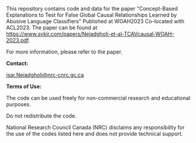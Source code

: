 This repository contains code and data for the paper "Concept-Based Explanations to Test for False Global Causal Relationships Learned by Abusive Language Classifiers" Published at WOAH2023 Co-located with ACL2023. The paper can be found at https://www.svkir.com/papers/Nejadgholi-et-al-TCAVcausal-WOAH-2023.pdf. 


For more information, please refer to the paper.

**Contact:**

isar.Nejadgholi@nrc-cnrc.gc.ca

**Terms of Use:**

The code can be used freely for non-commercial research and educational purposes.

Do not redistribute the code.

National Research Council Canada (NRC) disclaims any responsibility for the use of the codes listed here and does not provide technical support.

